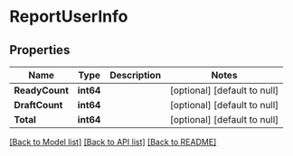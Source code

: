 # ReportUserInfo

## Properties
Name | Type | Description | Notes
------------ | ------------- | ------------- | -------------
**ReadyCount** | **int64** |  | [optional] [default to null]
**DraftCount** | **int64** |  | [optional] [default to null]
**Total** | **int64** |  | [optional] [default to null]

[[Back to Model list]](../README.md#documentation-for-models) [[Back to API list]](../README.md#documentation-for-api-endpoints) [[Back to README]](../README.md)


